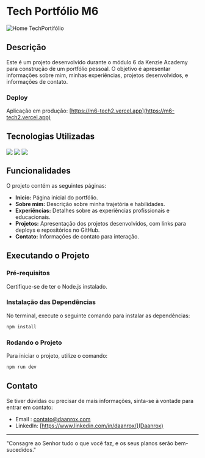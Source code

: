 # Tech Portfólio M6

![Home TechPortifólio](front_example.jpg)

## Descrição

Este é um projeto desenvolvido durante o módulo 6 da Kenzie Academy para construção de um portfólio pessoal. O objetivo é apresentar informações sobre mim, minhas experiências, projetos desenvolvidos, e informações de contato.



### Deploy
Aplicação em produção: [https://m6-tech2.vercel.app](https://m6-tech2.vercel.app)


## Tecnologias Utilizadas
<div>
  <img align="center" src="https://img.shields.io/badge/Next.js-%23000000.svg?style=for-the-badge&logo=next.js&logoColor=white"/>
  <img align="center" src="https://img.shields.io/badge/Tailwind_CSS-38B2AC.svg?style=for-the-badge&logo=tailwind-css&logoColor=white"/>
  <img align="center" src="https://img.shields.io/badge/TypeScript-%23007ACC.svg?style=for-the-badge&logo=typescript&logoColor=white"/>
</div>

## Funcionalidades
O projeto contém as seguintes páginas:
- **Inicio:** Página inicial do portfólio.
- **Sobre mim:** Descrição sobre minha trajetória e habilidades.
- **Experiências:** Detalhes sobre as experiências profissionais e educacionais.
- **Projetos:** Apresentação dos projetos desenvolvidos, com links para deploys e repositórios no GitHub.
- **Contato:** Informações de contato para interação.


## Executando o Projeto

### Pré-requisitos
Certifique-se de ter o Node.js instalado.

### Instalação das Dependências
No terminal, execute o seguinte comando para instalar as dependências:

```bash
npm install
```
### Rodando o Projeto
Para iniciar o projeto, utilize o comando:

```bash
npm run dev
```

## Contato
Se tiver dúvidas ou precisar de mais informações, sinta-se à vontade para entrar em contato:
- Email : [contato@daanrox.com](mailto:contato@daanrox.com)
- LinkedIn: [https://www.linkedin.com/in/daanrox/](Daanrox)

--- 

"Consagre ao Senhor tudo o que você faz, e os seus planos serão bem-sucedidos."





